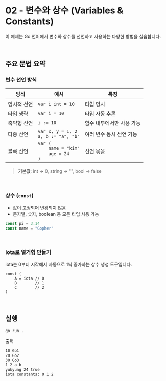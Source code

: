 # 02 - 변수와 상수 (Variables & Constants)

이 예제는 Go 언어에서 변수와 상수를 선언하고 사용하는 다양한 방법을 실습합니다.

<br>

## 주요 문법 요약

### 변수 선언 방식

| 방식 | 예시                                    | 특징 |
|------|---------------------------------------|------|
| 명시적 선언 | `var i int = 10`                      | 타입 명시 |
| 타입 생략 | `var i = 10`                          | 타입 자동 추론 |
| 축약형 선언 | `i := 10`                             | 함수 내부에서만 사용 가능 |
| 다중 선언 | `var x, y = 1, 2`<br>`a, b := "a", "b"` | 여러 변수 동시 선언 가능 |
| 블록 선언 | `var (`<br>`    name = "kim"`<br>`    age = 24`<br>`)`    | 선언 묶음 |

> **기본값**: int → 0, string → "", bool → false

<br>

### 상수 (`const`)

- 값이 고정되어 변경되지 않음
- 문자열, 숫자, boolean 등 모든 타입 사용 가능

```go
const pi = 3.14
const name = "Gopher"
```

<br>

### iota로 열거형 만들기

iota는 0부터 시작해서 자동으로 1씩 증가하는 상수 생성 도구입니다.
```
const (
    A = iota // 0
    B        // 1
    C        // 2
)
```

<br> 

## 실행
```bash
go run .
```
출력
```bash
10 Go1
20 Go2
30 Go3
1 2 a b
yukyung 24 true
iota constants: 0 1 2
```

